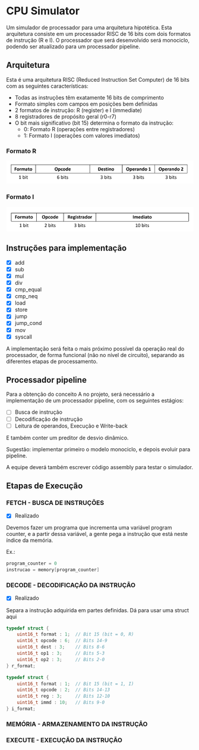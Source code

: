 # CPU Simulator

Um simulador de processador para uma arquitetura hipotética. Esta arquitetura consiste em um processador RISC de 16 bits com dois formatos de instrução (R e I). O processador que será desenvolvido será monociclo, podendo ser atualizado para um processador pipeline.

## Arquitetura

Esta é uma arquitetura RISC (Reduced Instruction Set Computer) de 16 bits com as seguintes características:

- Todas as instruções têm exatamente 16 bits de comprimento
- Formato simples com campos em posições bem definidas
- 2 formatos de instrução: R (register) e I (immediate)
- 8 registradores de propósito geral (r0-r7)
- O bit mais significativo (bit 15) determina o formato da instrução:
  - 0: Formato R (operações entre registradores)
  - 1: Formato I (operações com valores imediatos)

### Formato R

![Tabela com a ordem de bits da instrução com formato R](images/r-format.png)

### Formato I

![Tabela com a ordem de bits da instrução com formato I](images/i-format.png)

## Instruções para implementação

- [x] add
- [x] sub
- [x] mul
- [x] div
- [x] cmp_equal
- [x] cmp_neq
- [x] load
- [x] store
- [x] jump
- [x] jump_cond
- [x] mov
- [x] syscall

A implementação será feita o mais próximo possível da operação real do processador, de forma funcional (não no nível de circuito), separando as diferentes etapas de processamento.


## Processador pipeline

Para a obtenção do conceito A no projeto, será necessário a implementação de um processador pipeline, com os seguintes estágios: 

- [ ] Busca de instrução
- [ ] Decodificação de instrução
- [ ] Leitura de operandos, Execução e Write-back

E também conter um preditor de desvio dinâmico.

Sugestão: implementar primeiro o modelo monociclo, e depois evoluir para pipeline.

A equipe deverá também escrever código assembly para testar o simulador.

## Etapas de Execução 

### FETCH - BUSCA DE INSTRUÇÕES

- [x] Realizado

Devemos fazer um programa que incrementa uma variável program counter, e a partir dessa variável, a gente pega a instrução que está neste índice da memória.

Ex.:
```c
program_counter = 0
instrucao = memory[program_counter]
```
    
### DECODE - DECODIFICAÇÃO DA INSTRUÇÃO
- [x] Realizado

Separa a instrução adquirida em partes definidas. Dá para usar uma struct aqui

```c
typedef struct {
    uint16_t format : 1;  // Bit 15 (bit = 0, R)
    uint16_t opcode : 6;  // Bits 14-9
    uint16_t dest : 3;    // Bits 8-6 
    uint16_t op1 : 3;     // Bits 5-3 
    uint16_t op2 : 3;     // Bits 2-0 
} r_format;
```

```c
typedef struct {
    uint16_t format : 1;  // Bit 15 (bit = 1, I)
    uint16_t opcode : 2;  // Bits 14-13
    uint16_t reg : 3;     // Bits 12-10 
    uint16_t immd : 10;   // Bits 9-0
} i_format;
```

### MEMÓRIA - ARMAZENAMENTO DA INSTRUÇÃO

### EXECUTE - EXECUÇÃO DA INSTRUÇÃO